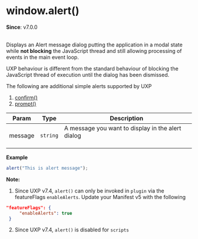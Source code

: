 
<a name="alert" id="alert"></a>

# window.alert()
**Since**: v7.0.0
<br></br>

Displays an Alert message dialog putting the application in a modal state while <b>not blocking</b> the JavaScript thread and still allowing processing of events in the main event loop.

<InlineAlert variant="info" slots="text"/>

UXP behaviour is different from the standard behaviour of blocking the JavaScript thread of execution until the dialog has been dismissed.

The following are additional simple alerts supported by UXP
1. [confirm()](./confirm.md)
2. [prompt()](./prompt.md)  

| Param | Type | Description |
| --- | --- | --- |
| message | `string` | A message you want to display in the alert dialog<br></br> |

**Example**  
```javascript
alert("This is alert message");
```

<b> Note: </b>
1. Since UXP v7.4, `alert()` can only be invoked in `plugin` via the featureFlags `enableAlerts`. Update your Manifest v5 with the following
```json
"featureFlags": {
     "enableAlerts": true
 }
```
2. Since UXP v7.4, `alert()` is disabled for `scripts`

